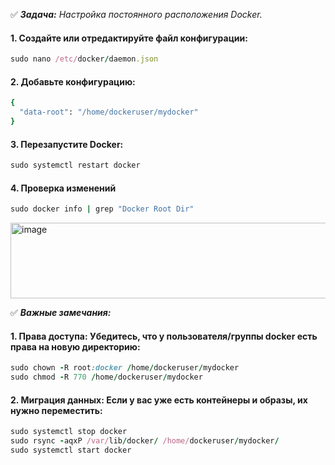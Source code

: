 :white_check_mark: _**Задача:** <a name='1'>Настройка постоянного расположения Docker</a>._

#### 1. Создайте или отредактируйте файл конфигурации:

```ruby
sudo nano /etc/docker/daemon.json
```

#### 2. Добавьте конфигурацию:

```ruby
{
  "data-root": "/home/dockeruser/mydocker"
}
```

#### 3. Перезапустите Docker:

```ruby
sudo systemctl restart docker
```

#### 4. Проверка изменений

```ruby
sudo docker info | grep "Docker Root Dir"
```
<img width="1200" height="121" alt="image" src="https://github.com/user-attachments/assets/b24156bd-eb28-4d64-904f-e0d551b687c7" />

<br>

:white_check_mark: _**Важные замечания:**_

#### 1. Права доступа: Убедитесь, что у пользователя/группы docker есть права на новую директорию:

```ruby
sudo chown -R root:docker /home/dockeruser/mydocker
sudo chmod -R 770 /home/dockeruser/mydocker
```

#### 2. Миграция данных: Если у вас уже есть контейнеры и образы, их нужно переместить:

```ruby
sudo systemctl stop docker
sudo rsync -aqxP /var/lib/docker/ /home/dockeruser/mydocker/
sudo systemctl start docker
```
